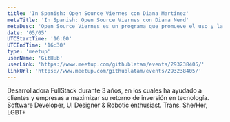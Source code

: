 ```yaml
---
title: 'In Spanish: Open Source Viernes con Diana Martinez'
metaTitle: 'In Spanish: Open Source Viernes con Diana Nerd'
metaDesc: 'Open Source Viernes es un programa que promueve el uso y la colaboración en proyectos de código abierto en la comunidad tecnológica'
date: '05/05'
UTCStartTime: '16:00'
UTCEndTime: '16:30'
type: 'meetup'
userName: 'GitHub'
userLink: 'https://www.meetup.com/githublatam/events/293238405/'
linkUrl: 'https://www.meetup.com/githublatam/events/293238405/'
---
```


Desarrolladora FullStack durante 3 años, en los cuales ha ayudado a clientes y empresas a maximizar su retorno de inversión en tecnología. Software Developer, UI Designer & Robotic enthusiast. Trans. She/Her, LGBT+
